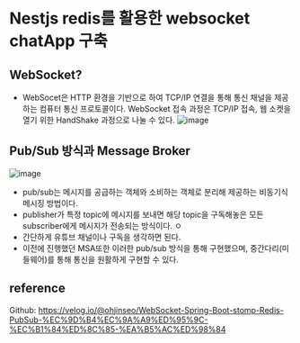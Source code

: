 # Nestjs redis를 활용한 websocket chatApp 구축

## WebSocket?
* WebSocet은 HTTP 환경을 기반으로 하여 TCP/IP 연결을 통해 통신 채널을 제공하는 컴퓨터 통신 프로토콜이다. WebSocket 접속 과정은 TCP/IP 접속, 웹 소켓을 열기 위한 HandShake 과정으로 나눌 수 있다.
![image](https://github.com/user-attachments/assets/49bf1595-2acd-4d51-a28d-faae6c8c856d)


## Pub/Sub 방식과 Message Broker

![image](https://github.com/user-attachments/assets/f2605cef-3338-4c76-821e-b498aba124f1)

* pub/sub는 메시지를 공급하는 객체와 소비하는 객체로 분리해 제공하는 비동기식 메시징 방법이다.
* publisher가 특정 topic에 메시지를 보내면 해당 topic을 구독해놓은 모든 subscriber에게 메시지가 전송되는 방식이다. ㅇ
* 간단하게 유튜브 채널이나 구독을 생각하면 된다.
* 이전에 진행했던 MSA또한 이러한 pub/sub 방식을 통해 구현했으며, 중간다리(미들웨어)를 통해 통신을 원활하게 구현할 수 있다. 

## reference
Github: https://velog.io/@ohjinseo/WebSocket-Spring-Boot-stomp-Redis-PubSub-%EC%9D%B4%EC%9A%A9%ED%95%9C-%EC%B1%84%ED%8C%85-%EA%B5%AC%ED%98%84

